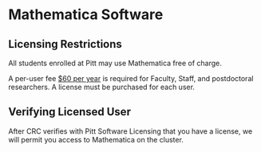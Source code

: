 # Mathematica Software

## Licensing Restrictions

All students enrolled at Pitt may use Mathematica free of charge.

A per-user fee [$60 per year](https://www.technology.pitt.edu/software/mathematica-faculty-staff-depts) is 
required for Faculty, Staff, and postdoctoral researchers. A license must be purchased for each user.

## Verifying Licensed User

After CRC verifies with Pitt Software Licensing that you have a license, we will permit you access to Mathematica on 
the cluster.
